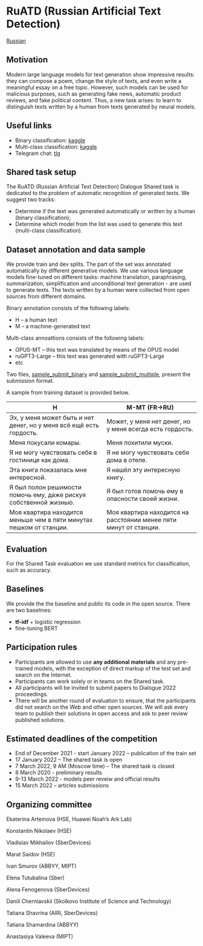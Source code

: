 # RuATD (Russian Artificial Text Detection)

[Russian](https://github.com/dialogue-evaluation/RuATD/blob/main/README.md)

## Motivation

Modern large language models for text generation show impressive results: they can compose a poem, change the style of texts, and even write a meaningful essay on a free topic. However, such models can be used for malicious purposes, such as generating fake news, automatic product reviews, and fake political content. Thus, a new task arises: to learn to distinguish texts written by a human from texts generated by neural models.

## Useful links

- Binary classification: [kaggle](https://www.kaggle.com/c/ruatd-2022-bi/)
- Multi-class classification: [kaggle](https://www.kaggle.com/c/ruatd-2022-multi-task/)
- Telegram chat: [tlg](https://t.me/ruatd)

## Shared task setup

The RuATD (Russian Artificial Text Detection) Dialogue Shared task is dedicated to the problem of automatic recognition of generated texts. We suggest two tracks:

- Determine if the text was generated automatically or written by a human (binary classification);
- Determine which model from the list was used to generate this text (multi-class classification).

## Dataset annotation and data sample

We provide train and dev splits. The part of the set was annotated automatically by different generative models. We use various language models fine-tuned on different tasks: machine translation, paraphrasing, summarization, simplification and unconditional text generation - are used to generate texts. The texts written by a human were collected from open sources from different domains.

Binary annotation consists of the following labels:

- H – a human text
- M – a machine-generated text

Multi-class annoattions consists of the following labels:

- OPUS-MT – this text was translated by means of the OPUS model
- ruGPT3-Large – this text was generated with ruGPT3-Large
- etc

Two files, [sample_submit_binary](https://github.com/dialogue-evaluation/RuATD/blob/main/sample_submit_binary.csv) and [sample_submit_multiple](https://github.com/dialogue-evaluation/RuATD/blob/main/sample_submit_multiple.csv),  present the submission format. 

A sample from training dataset is provided below.

| H | M-MT (FR→RU) |
| --- | --- |
| Эх, у меня может быть и нет денег, но у меня всё ещё есть гордость. | Может, у меня нет денег, но у меня всегда есть гордость. |
| Меня покусали комары. | Меня похитили муски. |
| Я не могу чувствовать себя в гостинице как дома. | Я не могу чувствовать себя дома в отеле. |
| Эта книга показалась мне интересной. | Я нашёл эту интересную книгу. |
| Я был полон решимости помочь ему, даже рискуя собственной жизнью. | Я был готов помочь ему в опасности своей жизни. |
| Моя квартира находится меньше чем в пяти минутах пешком от станции. | Моя квартира находится на расстоянии менее пяти минут от станции. |

## Evaluation

For the Shared Task evaluation we use standard metrics for classification, such as accuracy. 

## Baselines

We provide the the baseline and public its code in the open source. There are two baselines:

- **tf-idf**  + logistic regression
- fine-tuning BERT

## Participation rules

- Participants are allowed to use **any additional materials** and any pre-trained models, with the exception of direct markup of the test set and search on the Internet.
- Participants can work solely or in teams on the Shared task.
- All participants will be invited to submit papers to Dialogue 2022 proceedings.
- There will be another round of evaluation to ensure, that the participants did not search on the Web and other open sources. We will ask every team to publish their solutions in open access and ask to peer review published solutions.

## Estimated deadlines of the competition

- End of December 2021 - start January 2022 – publication of the train set
- 17 January 2022 – The shared task is open
- 7 March 2022, 9 AM (Moscow time) – The shared task is closed
- 8 March 2020 - preliminary results
- 9-13 March 2022 - models peer reveiw and official results
- 15 March 2022 – articles submissions

## Organizing committee

Ekaterina Artemova (HSE, Huawei Noah’s Ark Lab)

Konstantin Nikolaev (HSE)

Vladislav Mikhailov (SberDevices)

Marat Saidov (HSE)

Ivan Smurov (ABBYY, MIPT)

Elena Tutubalina (Sber)

Alena Fenogenova (SberDevices)

Daniil Cherniavskii (Skolkovo Institute of Science and Technology)

Tatiana Shavrina (AIRI, SberDevices)

Tatiana Shamardina (ABBYY)

Anastasiya Valeeva (MIPT)
